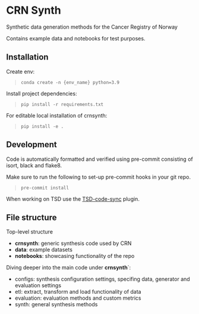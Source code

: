 # CRN Synth
Synthetic data generation methods for the Cancer Registry of Norway

Contains example data and notebooks for test purposes.

## Installation
Create env:

>`conda create -n {env_name} python=3.9`

Install project dependencies:
>`pip install -r requirements.txt`

For editable local installation of crnsynth:
>`pip install -e .`

## Development
Code is automatically formatted and verified using pre-commit consisting of isort, black and flake8.

Make sure to run the following to set-up pre-commit hooks in your git repo.
>`pre-commit install`

When working on TSD use the [TSD-code-sync](https://marketplace.visualstudio.com/items?itemName=FlorianKrull.tsd-code-sync) plugin.


## File structure
Top-level structure
- **crnsynth**: generic synthesis code used by CRN
- **data**: example datasets
- **notebooks**: showcasing functionality of the repo

Diving deeper into the main code under **crnsynth**`:
- configs: synthesis configuration settings, specifing data, generator and evaluation settings
- etl: extract, transform and load functionality of data
- evaluation: evaluation methods and custom metrics
- synth: general synthesis methods

